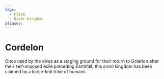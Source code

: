 ```yaml
---
tags:
  - Place
  - River-Kingdom
aliases:
---
```

# Cordelon
Once used by the elves as a staging ground for their return to Golarion after their self-imposed exile preceding Earthfall, this small kingdom has been claimed by a loose-knit tribe of humans.  
